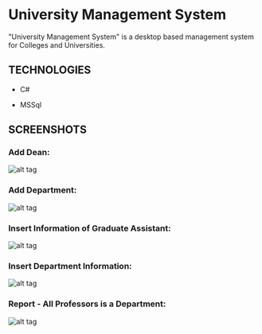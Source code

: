 # University Management System
"University Management System" is a desktop based management system for Colleges and Universities.


## TECHNOLOGIES ##

- C#

- MSSql


## SCREENSHOTS ##

### Add Dean: ###

![alt tag](https://cloud.githubusercontent.com/assets/21244627/20877964/e6e63332-baed-11e6-89d8-2d550bdc1bff.PNG)

### Add Department: ###

![alt tag](https://cloud.githubusercontent.com/assets/21244627/20877966/e98016d0-baed-11e6-9178-3d2c96a281d9.PNG)

### Insert Information of Graduate Assistant: ###

![alt tag](https://cloud.githubusercontent.com/assets/21244627/20877970/eeaf8186-baed-11e6-9d0a-14a3f91d01ec.PNG)

### Insert Department Information: ###

![alt tag](https://cloud.githubusercontent.com/assets/21244627/20877972/f1e42ba4-baed-11e6-94c1-8cc164f3b9a4.PNG)

### Report - All Professors is a Department: ###

![alt tag](https://cloud.githubusercontent.com/assets/21244627/20877979/f671ccbc-baed-11e6-9920-d950b316ba9e.PNG)